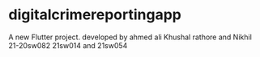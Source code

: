 # digitalcrimereportingapp
A new Flutter project.
 developed by ahmed ali Khushal rathore and Nikhil 
              21-20sw082       21sw014   and 21sw054   
